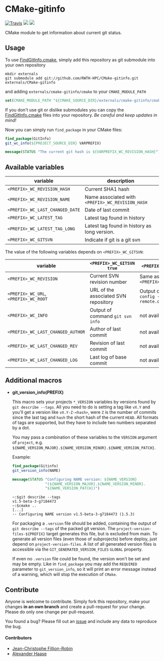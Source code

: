 # CMake-gitinfo

[![Travis](https://img.shields.io/travis/RWTH-HPC/CMake-gitinfo/master.svg?style=flat-square)](https://travis-ci.org/RWTH-HPC/CMake-gitinfo)
[![](https://img.shields.io/github/issues-raw/RWTH-HPC/CMake-gitinfo.svg?style=flat-square)](https://github.com/RWTH-HPC/CMake-gitinfo/issues)
[![](https://img.shields.io/badge/license-modified_BSD-blue.svg?style=flat-square)](LICENSE)

CMake module to get information about current git status.


## Usage

To use [FindGitInfo.cmake](cmake/FindGitInfo.cmake), simply add this repository as git submodule into your own repository
```Shell
mkdir externals
git submodule add git://github.com/RWTH-HPC/CMake-gitinfo.git externals/CMake-gitinfo
```
and adding ```externals/cmake-gitinfo/cmake``` to your ```CMAKE_MODULE_PATH```
```CMake
set(CMAKE_MODULE_PATH "${CMAKE_SOURCE_DIR}/externals/cmake-gitinfo/cmake" ${CMAKE_MODULE_PATH})
```

If you don't use git or dislike submodules you can copy the [FindGitInfo.cmake](cmake/FindGitInfo.cmake) files into your repository. *Be careful and keep updates in mind!*

Now you can simply run ```find_package``` in your CMake files:
```CMake
find_package(GitInfo)
git_wc_info(${PROJECT_SOURCE_DIR} VARPREFIX)

message(STATUS "The current git hash is ${VARPREFIX_WC_REVISION_HASH}")
```


## Available variables

| variable  | description |
|-----------|-------------|
| ``<PREFIX>_WC_REVISION_HASH`` | Current SHA1 hash |
| ``<PREFIX>_WC_REVISION_NAME`` | Name associated with ``<PREFIX>_WC_REVISION_HASH`` |
| ``<PREFIX>_WC_LAST_CHANGED_DATE`` | Date of last commit |
| ``<PREFIX>_WC_LATEST_TAG`` | Latest tag found in history |
| ``<PREFIX>_WC_LATEST_TAG_LONG`` | Latest tag found in history as long version. |
| ``<PREFIX>_WC_GITSVN`` | Indicate if git is a git svn |

The value of the following variables depends on ``<PREFIX>_WC_GITSVN``:

| variable  | ``<PREFIX>_WC_GITSVN`` ``true`` | ``<PREFIX>_WC_GITSVN`` ``false`` |
|-----------|-------------|-------------|
| ``<PREFIX>_WC_REVISION`` | Current SVN revision number | Same as ``<PREFIX>_WC_REVISION_HASH`` |
| ``<PREFIX>_WC_URL``, ``<PREFIX>_WC_ROOT`` | URL of the associated SVN repository | Output of command ``git config --get remote.origin.url`` |
| ``<PREFIX>_WC_INFO`` | Output of command ``git svn info`` | not available |
| ``<PREFIX>_WC_LAST_CHANGED_AUTHOR`` | Author of last commit | not available |
| ``<PREFIX>_WC_LAST_CHANGED_REV`` | Revision of last commit | not available |
| ``<PREFIX>_WC_LAST_CHANGED_LOG`` | Last log of base commit | not available |


## Additional macros

* **git_version_info(PREFIX)**

  This macro sets your projects `*_VERSION` variables by versions found by `git describe --tags`. All you need to do is setting a tag like `vX.Y` and you'll get a version like `vX.Y-Z-<hash>`, were `Z` is the number of commits since the last tag and `hash` the short hash of the current `HEAD`. All formats of tags are supported, but they have to include two numbers separated by a dot.

  You may pass a combination of these variables to the `VERSION` argument of `project`, e.g. `${NAME_VERSION_MAJOR}.${NAME_VERSION_MINOR}.${NAME_VERSION_PATCH}`.

  Example:
  ```CMake
  find_package(Gitinfo)
  git_version_info(NAME)

  message(STATUS "Configuring NAME version: ${NAME_VERSION}
                 "(${NAME_VERSION_MAJOR}.${NAME_VERSION_MINOR}.
                 "${NAME_VERSION_PATCH})")
  ```
  ```
  ~:$git describe --tags
  v1.5-beta-3-g7184473
  ~:$cmake ..
  [...]
  -- Configuring NAME version v1.5-beta-3-g7184473 (1.5.3)
  ```

  For packaging a `.version` file should be added, containing the output of `git describe --tags` of the packed git version. The `project-version-files-${PREFIX}` target generates this file, but is excluded from main. To generate all version files (even those of subprojects) before deploy, just depend on `project-version-files`. A list of all generated version files is accessible via the `GIT_GENERATED_VERSION_FILES` `GLOBAL` property.

  If even no `.version` file could be found, the version won't be set and may be empty. Like in `find_package` you may add the `REQUIRED` parameter to `git_version_info`, so it will print an error message instead of a warning, which will stop the execution of `CMake`.


## Contribute

Anyone is welcome to contribute. Simply fork this repository, make your changes **in an own branch** and create a pull-request for your change. Please do only one change per pull-request.

You found a bug? Please fill out an [issue](https://github.com/RWTH-HPC/CMake-gitinfo/issues) and include any data to reproduce the bug.


#### Contributors

* [Jean-Christophe Fillion-Robin](https://github.com/jcfr)
* [Alexander Haase](https://github.com/alehaa)
